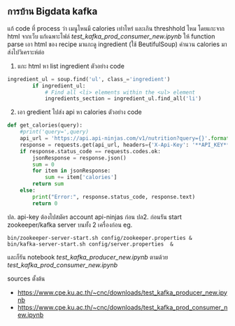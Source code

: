 ## การบ้าน Bigdata kafka 
แก้ code ที่ process ว่า เมนูไหนมี calories เท่าไหร่ และเกิน threshhold ไหม โดยแกะจาก html จากเว็บ
แก้เฉพาะไฟล์ *test_kafka_prod_consumer_new.ipynb*
ให้ function parse เอา html ของ recipe มาแกะดู ingredient (ใช้ BeutifulSoup) คำนวน calories มาส่งไปวิเคราะห์ต่อ
1. แกะ html หา list ingredient ตัวอย่าง code
```python
ingredient_ul = soup.find('ul', class_='ingredient')
        if ingredient_ul:
            # Find all <li> elements within the <ul> element
            ingredients_section = ingredient_ul.find_all('li')
```
2. เอา  gredient ไปส่ง api หา calories ตัวอย่าง code 
```python
def get_calories(query):
    #print('query=',query)
    api_url = 'https://api.api-ninjas.com/v1/nutrition?query={}'.format(query)
    response = requests.get(api_url, headers={'X-Api-Key': '**API_KEY**'})
    if response.status_code == requests.codes.ok:
        jsonResponse = response.json()
        sum = 0 
        for item in jsonResponse:
            sum += item['calories']
        return sum
    else:
        print("Error:", response.status_code, response.text)
        return 0
```
ปล. api-key ต้องไปสมัคร account api-ninjas ก่อน
ปล2. ก่อนรัน start zookeeper/kafka server บนทั้ง 2 เครื่องก่อน
eg. 
```shell
bin/zookeeper-server-start.sh config/zookeeper.properties &
bin/kafka-server-start.sh config/server.properties  &
```
และก็รัน notebook *test_kafka_producer_new.ipynb* ตามด้วย
*test_kafka_prod_consumer_new.ipynb*

sources ตั้งต้น
- https://www.cpe.ku.ac.th/~cnc/downloads/test_kafka_producer_new.ipynb
- https://www.cpe.ku.ac.th/~cnc/downloads/test_kafka_prod_consumer_new.ipynb
